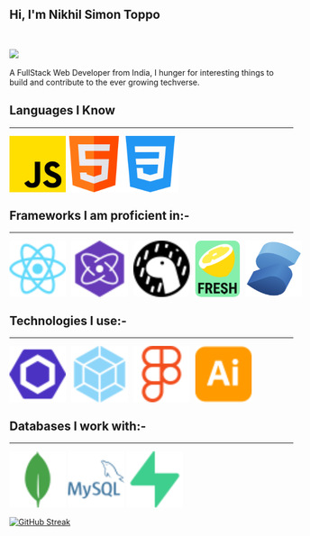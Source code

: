 ## Hi, I'm Nikhil Simon Toppo

<br/>

[<img src="https://img.shields.io/badge/Portfolio-purple?style=for-the-badge&logo=deno" >](https://megakirito.tech)

A FullStack Web Developer from India, I hunger for interesting things to build and contribute to the ever growing techverse.

## Languages I Know

<hr>

<div style="display:flex">
<img style="width:100px" src="./js.png">
<img style="width:100px" src="./html.png">
<img style="width:100px" src="./css_3.png">
</div>

## Frameworks I am proficient in:-

<hr>

<div style="display:flex;gap:10px">
<img style="width:100px;height:100px" src="./react.svg">
<img style="width:100px;height:100px" src="./preact.svg">
<img style="width:100px;height:100px;background:white;border-radius:10px" src="./deno.svg">
<img style="width:100px;height:100px;border-radius:10px" src="./fresh.png">
<img style="width:100px;" src="./solidjs.svg">
</div>
 
## Technologies I use:-

<hr>

<div style="display:flex;gap:10px">
<img style="width:100px" src="./eslint.svg">
<img style="width:100px" src="./webpack.svg" >
<img style="width:100px" src="./figma.svg" >
<img style="width:100px" src="./illustrator.svg" >
</div>

## Databases I work with:-

<hr>

<div class="display:flex;gap:10px">
<img style="width:100px" src="./mongodb.svg">
<img style="width:100px" src="./mysql.svg">
<img style="width:100px" src="./supabase.svg">
</div>

[![GitHub Streak](https://streak-stats.demolab.com?user=Kirito-Excalibur&theme=dark&hide_border=true)](https://git.io/streak-stats)

<!---
Kirito-Excalibur/Kirito-Excalibur is a ✨ special ✨ repository because its `README.md` (this file) appears on your GitHub profile.
You can click the Preview link to take a look at your changes.
--->
